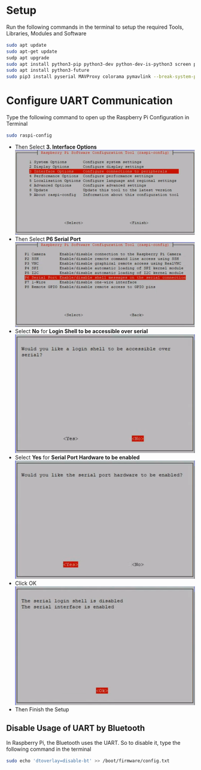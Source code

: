 # Setup
Run the following commands in the terminal to setup the required Tools, Libraries, Modules and Software
```bash
sudo apt update
sudo apt-get update
sudp apt upgrade
sudo apt install python3-pip python3-dev python-dev-is-python3 screen python3-wxgtk4.0 python3-lxml
sudo apt install python3-future
sudo pip3 install pyserial MAVProxy colorama pymavlink --break-system-packages
```
# Configure UART Communication
Type the following command to open up the Raspberry Pi Configuration in Terminal
```bash
sudo raspi-config
```
* Then Select **3. Interface Options**<br />
![Raspberry Pi Configuration : Interface Options](assets/images/interface.png)<br />
* Then Select **P6 Serial Port**<br />
![Raspberry Pi Configuration : Serial Port](assets/images/serial_port.png)<br />
* Select **No** for **Login Shell to be accessible over serial**<br />
![Raspberry Pi Configuration : Login Shell over UART](assets/images/login_shell_over_uart.png)<br />
* Select **Yes** for **Serial Port Hardware to be enabled**<br />
![Raspberry Pi Configuration : Serial Port Hardware](assets/images/serial_port_hardware.png)<br />
* Click OK<br />
![Raspberry Pi Configuration](assets/images/raspi_config.png)<br />
* Then Finish the Setup
## Disable Usage of UART by Bluetooth
In Raspberry Pi, the Bluetooth uses the UART. So to disable it, type the following command in the terminal
```bash
sudo echo 'dtoverlay=disable-bt' >> /boot/firmware/config.txt
```